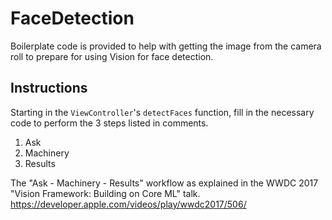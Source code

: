# FaceDetection
Boilerplate code is provided to help with getting the image from the camera roll to prepare for using Vision for face detection. 

## Instructions
Starting in the `ViewController`'s `detectFaces` function, fill in the necessary code to perform the 3 steps listed in comments.
1. Ask
2. Machinery
3. Results

The "Ask - Machinery - Results" workflow as explained in the WWDC 2017 "Vision Framework: Building on Core ML" talk.
https://developer.apple.com/videos/play/wwdc2017/506/
